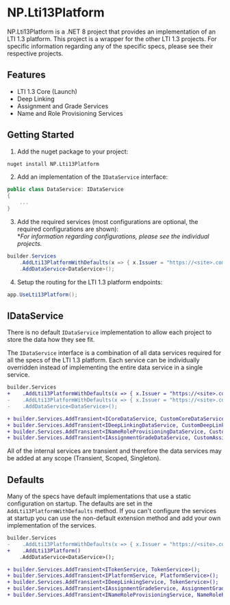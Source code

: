 ﻿# NP.Lti13Platform

NP.Lti13Platform is a .NET 8 project that provides an implementation of an LTI 1.3 platform. This project is a wrapper for the other LTI 1.3 projects. For specific information regarding any of the specific specs, please see their respective projects.

## Features

- LTI 1.3 Core (Launch)
- Deep Linking
- Assignment and Grade Services
- Name and Role Provisioning Services

## Getting Started

1. Add the nuget package to your project:

```bash
nuget install NP.Lti13Platform
```

2. Add an implementation of the `IDataService` interface:

```csharp
public class DataService: IDataService
{
    ...
}
```

3. Add the required services (most configurations are optional, the required configurations are shown):  
**For information regarding configurations, please see the individual projects.*

```csharp
builder.Services
    .AddLti13PlatformWithDefaults(x => { x.Issuer = "https://<site>.com"; })
    .AddDataService<DataService>();
```

4. Setup the routing for the LTI 1.3 platform endpoints:

```csharp
app.UseLti13Platform();
```

## IDataService

There is no default `IDataService` implementation to allow each project to store the data how they see fit.

The `IDataService` interface is a combination of all data services required for all the specs of the LTI 1.3 platform. Each service can be individually overridden instead of implementing the entire data service in a single service. 

```diff
builder.Services
+    .AddLti13PlatformWithDefaults(x => { x.Issuer = "https://<site>.com"; });
-    .AddLti13PlatformWithDefaults(x => { x.Issuer = "https://<site>.com"; })
-    .AddDataService<DataService>();

+ builder.Services.AddTransient<ICoreDataService, CustomCoreDataService>();
+ builder.Services.AddTransient<IDeepLinkingDataService, CustomDeepLinkingDataService>();
+ builder.Services.AddTransient<INameRoleProvisioningDataService, CustomNameRoleProvisioningDataService>();
+ builder.Services.AddTransient<IAssignmentGradeDataService, CustomAssignmentGradeDataService>();
```

All of the internal services are transient and therefore the data services may be added at any scope (Transient, Scoped, Singleton).

## Defaults

Many of the specs have default implementations that use a static configuration on startup. The defaults are set in the `AddLti13PlatformWithDefaults` method. If you can't configure the services at startup you can use the non-default extension method and add your own implementation of the services.

```diff
builder.Services
-    .AddLti13PlatformWithDefaults(x => { x.Issuer = "https://<site>.com"; })
+    .AddLti13Platform()
    .AddDataService<DataService>();

+ builder.Services.AddTransient<ITokenService, TokenService>();
+ builder.Services.AddTransient<IPlatformService, PlatformService>();
+ builder.Services.AddTransient<IDeepLinkingService, TokenService>();
+ builder.Services.AddTransient<IAssignmentGradeService, AssignmentGradeService>();
+ builder.Services.AddTransient<INameRoleProvisioningService, NameRoleProvisioningService>();
```
